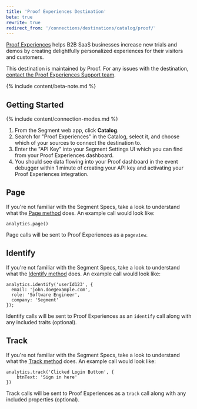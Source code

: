 ```yaml
---
title: 'Proof Experiences Destination'
beta: true
rewrite: true
redirect_from: '/connections/destinations/catalog/proof/'
---
```


[Proof Experiences](https://useproof.com/experiences?utm_source=segmentio&utm_medium=docs&utm_campaign=partners) helps B2B SaaS businesses increase new trials and demos by creating delightfully personalized experiences for their visitors and customers.

This destination is maintained by Proof. For any issues with the destination, [contact the Proof Experiences Support team](mailto:help@useproof.com).


{% include content/beta-note.md %}


## Getting Started

{% include content/connection-modes.md %}

1. From the Segment web app, click **Catalog**.
2. Search for "Proof Experiences" in the Catalog, select it, and choose which of your sources to connect the destination to.
3. Enter the "API Key" into your Segment Settings UI which you can find from your Proof Experiences dashboard.
4. You should see data flowing into your Proof dashboard in the event debugger within 1 minute of creating your API key and activating your Proof Experiences integration.


## Page

If you're not familiar with the Segment Specs, take a look to understand what the [Page method](https://segment.com/docs/connections/spec/page/) does. An example call would look like:

```
analytics.page()
```

Page calls will be sent to Proof Experiences as a `pageview`.


## Identify

If you're not familiar with the Segment Specs, take a look to understand what the [Identify method](https://segment.com/docs/connections/spec/identify/) does. An example call would look like:

```
analytics.identify('userId123', {
  email: 'john.doe@example.com',
  role: 'Software Engineer',
  company: 'Segment'
});
```

Identify calls will be sent to Proof Experiences as an `identify` call along with any included traits (optional).


## Track

If you're not familiar with the Segment Specs, take a look to understand what the [Track method](https://segment.com/docs/connections/spec/track/) does. An example call would look like:

```
analytics.track('Clicked Login Button', {
    btnText: 'Sign in here'
})
```

Track calls will be sent to Proof Experiences as a `track` call along with any included properties (optional).

